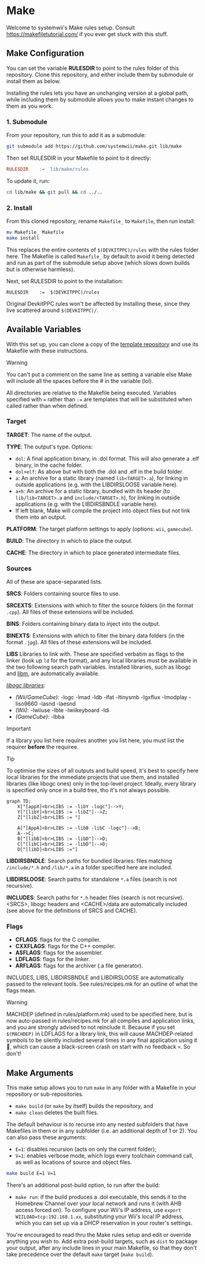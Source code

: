# Make

Welcome to systemwii's Make rules setup. Consult <https://makefiletutorial.com/> if you ever get stuck with this stuff.

## Make Configuration

You can set the variable **RULESDIR** to point to the rules folder of this repository. Clone this repository, and either include them by submodule or install them as below.

Installing the rules lets you have an unchanging version at a global path, while including them by submodule allows you to make instant changes to them as you work.

### 1. Submodule

From your repository, run this to add it as a submodule:
```bash
git submodule add https://github.com/systemwii/make.git lib/make
```
Then set RULESDIR in your Makefile to point to it directly:
```makefile
RULESDIR	:=	lib/make/rules
```
To update it, run:
```bash
cd lib/make && git pull && cd ../..
```

### 2. Install
From this cloned repository, rename `Makefile_` to `Makefile`, then run install:
```bash
mv Makefile_ Makefile
make install
```
This replaces the entire contents of `$(DEVKITPPC)/rules` with the rules folder here. The Makefile is called `Makefile_` by default to avoid it being detected and run as part of the submodule setup above (which slows down builds but is otherwise harmless).

Next, set RULESDIR to point to the installation:
```
RULESDIR	:=	$(DEVKITPPC)/rules
```
Original DevkitPPC rules won't be affected by installing these, since they live scattered around `$(DEVKITPPC)/`.

## Available Variables

With this set up, you can clone a copy of the [template repository](https://github.com/systemwii/template) and use its Makefile with these instructions.

> [!WARNING]  
> You can't put a comment on the same line as setting a variable else Make will include all the spaces before the # in the variable (lol).

All directories are relative to the Makefile being executed. Variables specified with `=` rather than `:=` are templates that will be substituted when called rather than when defined.

### Target

**TARGET**: The name of the output.

**TYPE**: The output's type. Options:
- `dol`: A final application binary, in .dol format. This will also generate a .elf binary, in the cache folder.
- `dol+elf`: As above but with both the .dol and .elf in the build folder.
- `a`: An archive for a static library (named `lib<TARGET>.a`), for linking in outside applications (e.g. with the LIBDIRSLOOSE variable here).
- `a+h`: An archive for a static library, bundled with its header (to `lib/lib<TARGET>.a` and `include/<TARGET>.h`), for linking in outside applications (e.g. with the LIBDIRSBNDLE variable here).
- If left blank, Make will compile the project into object files but not link them into an output.

**PLATFORM**: The target platform settings to apply (options: `wii`, `gamecube`).

**BUILD**: The directory in which to place the output.

**CACHE**: The directory in which to place generated intermediate files.

### Sources

All of these are space-separated lists.

**SRCS**: Folders containing source files to use.

**SRCEXTS**: Extensions with which to filter the source folders (in the format `.cpp`). All files of these extensions will be included.

**BINS**: Folders containing binary data to inject into the output.

**BINEXTS**: Extensions with which to filter the binary data folders (in the format `.jpg`). All files of these extensions will be included.

**LIBS** Libraries to link with. These are specified verbatim as flags to the linker (look up `ld` for the format), and any local libraries must be available in the two following search path variables. Installed libraries, such as libogc and [libm](https://en.wikipedia.org/wiki/C_standard_library#Linking,_libm), are automatically available.

*[libogc libraries](https://github.com/devkitPro/libogc):*
- *(Wii/GameCube)*: -logc -lmad -ldb -lfat -ltinysmb -lgxflux -lmodplay -liso9660 -lasnd -laesnd
- *(Wii)*: -lwiiuse -lbte -lwiikeyboard -ldi
- *(GameCube)*: -lbba

> [!IMPORTANT]
> If a library you list here requires another you list here, you must list the requirer **before** the requiree.

> [!TIP]  
> To optimise the sizes of all outputs and build speed, it's best to specify here local libraries for the immediate projects that use them, and installed libraries (like libogc ones) only in the top-level project. Ideally, every library is specified only once in a build tree, tho it's not always possible.

```mermaid
graph TD;
    X["[appX]<br>LIBS := -libY -logc"]-->Y;
    Y["[libY]<br>LIBS := -libZ"]-->Z;
    Z["[libZ]<br>LIBS := "]

    A["[AppA]<br>LIBS := -libB -libC -logc"]-->B;
    A-->C;
    B["[libB]<br>LIBS := -libD"]-->D;
    C["[libC]<br>LIBS := -libD"]-->D;
    D["[libD]<br>LIBS :="]
```

**LIBDIRSBNDLE**: Search paths for bundled libraries: files matching `/include/*.h` and `/lib/*.a` in a folder specified here are included.

**LIBDIRSLOOSE**: Search paths for standalone `*.a` files (search is not recursive).

**INCLUDES**: Search paths for `*.h` header files (search is not recursive). \<SRCS\>, libogc headers and \<CACHE\>/data are automatically included (see above for the definitions of SRCS and CACHE).

### Flags

* **CFLAGS**: flags for the C compiler.
* **CXXFLAGS**: flags for the C++ compiler.
* **ASFLAGS**: flags for the assembler.
* **LDFLAGS**: flags for the linker.
* **ARFLAGS**: flags for the archiver (.a file generator).

INCLUDES, LIBS, LIBDIRSBNDLE and LIBDIRSLOOSE are automatically passed to the relevant tools. See rules/recipes.mk for an outline of what the flags mean.

> [!WARNING]  
> MACHDEP (defined in rules/platform.mk) used to be specified here, but is now auto-passed in rules/recipes.mk for all compiles and application links, and you are strongly advised to not reinclude it. Because if you set `$(MACHDEP)` in LDFLAGS for a library link, this will cause MACHDEP-related symbols to be silently included several times in any final application using it 👻, which can cause a black-screen crash on start with no feedback 💀. So don't!

## Make Arguments

This make setup allows you to run `make` in any folder with a Makefile in your repository or sub-repositories.

- `make build` (or `make` by itself) builds the repository, and
- `make clean` deletes the built files.

The default behaviour is to recurse into any nested subfolders that have Makefiles in them or in any subfolder (i.e. an additional depth of 1 or 2). You can also pass these arguments:

- `E=1`: disables recursion (acts on only the current folder);
- `V=1`: enables verbose mode, which logs every toolchain command call, as well as locations of source and object files.

```bash
make build E=1 V=1
```

There's an additional post-build option, to run after the build:
- `make run`: if the build produces a .dol executable, this sends it to the Homebrew Channel over your local network and runs it (with AHB access forced on). To configure your Wii's IP address, use `export WIILOAD=tcp:192.168.1.xx`, substituting your Wii's local IP address, which you can set up via a DHCP reservation in your router's settings.

You're encouraged to read thru the Make rules setup and edit or override anything you wish to. Add extra post-build targets, such as `dist` to package your output, after any include lines in your main Makefile, so that they don't take precedence over the default `make` target (`make build`).
